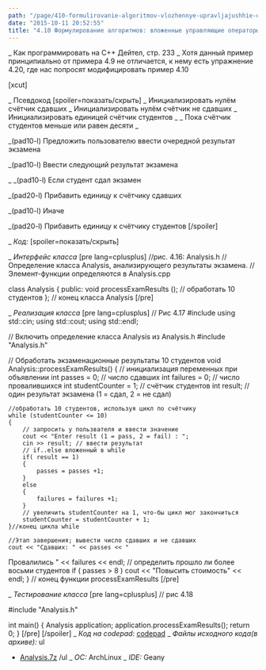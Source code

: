 ```yaml
---
path: "/page/410-formulirovanie-algoritmov-vlozhennye-upravljajushhie-operatory"
date: "2015-10-11 20:52:55"
title: "4.10 Формулирование алгоритмов: вложенные управляющие операторы"
---
```

_ Как программировать на C++ Дейтел, стр. 233
_ Хотя данный пример принципиально от примера 4.9 не отличается, к нему есть упражнение 4.20, где нас попросят модифицировать пример 4.10

[xcut]

_ Псевдокод
[spoiler=показать/скрыть]
_ Инициализировать нулём счётчик сдавших
_ Инициализировать нулём счётчик не сдавших
_ Инициализировать единицей счётчик студентов
_ 
_ Пока счётчик студентов меньше или равен десяти
_ 

_(pad10-l) Предложить пользователю ввести очередной результат экзамена

_(pad10-l) Ввести следующий результат экзамена

_ 
_(pad10-l) Если студент сдал экзамен

_(pad20-l) Прибавить единицу к счётчику сдавших

_(pad10-l) Иначе

_(pad20-l) Прибавить единицу к счётчику студентов
[/spoiler]

_  *Код:*
[spoiler=показать/скрыть]

_  *Интерфейс класса*
[pre lang=cplusplus]
//рис. 4.16: Analysis.h
// Определение класса Analysis, анализирующего результаты экзамена.
// Элемент-функции определяются в Analysis.cpp

class Analysis
{
	public:
	void processExamResults (); // обработать 10 студентов
}; // конец класса Analysis
[/pre]

_  *Реализация класса*
[pre lang=cplusplus]
// Рис 4.17
#include <iostream>
using std::cin;
using std::cout;
using std::endl;

// Включить определение класса Analysis из Analysis.h
#include "Analysis.h"

// Обработать экзаменационные результаты 10 студентов
void Analysis::processExamResults()
{
	// инициализация переменных при объявлении
	int passes = 0; // число сдавших
	int failures = 0; // число провалившихся
	int studentCounter = 1; // счётчик студентов
	int result; // один результат экзамена (1 = сдал, 2 = не сдал)

	//обработать 10 студентов, используя цикл по счётчику
	while (studentCounter <= 10)
	{
		// запросить у пользвателя и ввести значение
		cout << "Enter result (1 = pass, 2 = fail) : ";
		cin >> result; // ввести результат
		// if..else вложенный в while
		if( result == 1)
		{
			passes = passes +1;
		}
		else
		{
			failures = failures +1;
		}
		// увеличить studentCounter на 1, что-бы цикл мог закончиться
		studentCounter = studentCounter + 1;
	}//конец цикла while

	//Этап завершения; вывести число сдавших и не сдавших
	cout << "Сдавших: " << passes << "
Провалились " << failures << endl;
	// определить прошло ли более восьми студентов
	if ( passes > 8 )
		cout	<< "Повысить стоимость" << endl;
} // конец функции processExamResults
[/pre]

_  *Тестирование класса*
[pre lang=cplusplus]
// рис 4.18

#include  "Analysis.h"

int main()
{
	Analysis application;
	application.processExamResults();
	return 0;
}
[/pre]
[/spoiler]
_  *Код на codepad*: <a href="http://codepad.org/fC0abboS">codepad</a>
_  *Файлы исходного кода(в архиве):* 
ul
* <a href="http://stud.ashcherbakov.ru/uploads/_pages/17/analysis.7z">Analysis.7z</a>
/ul
_  *ОС:* ArchLinux
_  *IDE:* Geany